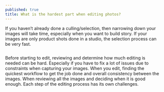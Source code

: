 ```yaml
---
published: true
title: What is the hardest part when editing photos?
---
```


If you haven’t already done a culling/selection, then narrowing down your images will take time, especially when you want to build story. If your images are only product shots done in a studio, the selection process can be very fast.

<span class="image fit"><img src="{{ site.baseurl }}/images/what-is-the-hardest-part-when-editing-photos.jpg" alt="" loading="lazy"></span>


Before starting to edit, reviewing and determine how much editing is needed can be hard. Especially if you have to fix a lot of issues due to constraints when capturing your images.
When you edit, finding the quickest workflow to get the job done and overall consistency between the images.
When reviewing all the images and deciding when it is good enough.
Each step of the editing process has its own challenges.
